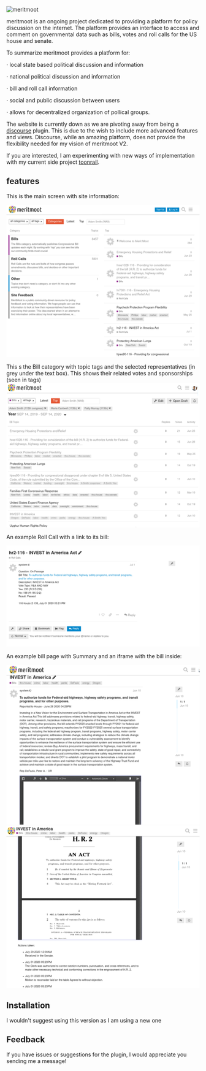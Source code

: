 ![meritmoot](.pics/meritmoot.svg)

meritmoot is an ongoing project dedicated to providing a platform for policy discussion on the internet. The platform provides an interface to access and comment on governmental data such as bills, votes and roll calls for the US house and senate.

To summarize meritmoot provides a platform for:

· local state based political discussion and information

· national political discussion and information

· bill and roll call information

· social and public discussion between users

· allows for decentralized organization of pollical groups.

The website is currently down as we are pivoting away from being a [discourse](https://www.discourse.org/) plugin. This is due to the wish to include more advanced features and views. Discourse, while an amazing platform, does not provide the flexibility needed for my vision of meritmoot V2.

If you are interested, I am experimenting with new ways of implementation with my current side project [toonrail](https://github.com/LukeClancy/toonrail).

## features
This is the main screen with site information:

![main](.pics/front_page.png)

This s the Bill category with topic tags and the selected representatives (in grey under the text box). This shows their related votes and sponsorships (seen in tags)
![Screenshot](.pics/bills.png)

An example Roll Call with a link to its bill:

![Screenshot](.pics/a_roll_call.png)

An example bill page with Summary and an iframe with the bill inside:

![Screenshot](.pics/a_bill.png)
![Screenshot](.pics/a_bill_2.png)

## Installation

I wouldn't suggest using this version as I am using a new one

## Feedback

If you have issues or suggestions for the plugin, I would appreciate you sending me a message!
